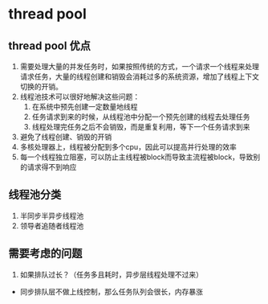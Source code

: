 # thread pool

## thread pool 优点
1. 需要处理大量的并发任务时，如果按照传统的方式，一个请求一个线程来处理请求任务，大量的线程创建和销毁会消耗过多的系统资源，增加了线程上下文切换的开销。
2. 线程池技术可以很好地解决这些问题：
    1. 在系统中预先创建一定数量地线程
    2. 任务请求到来的时候，从线程池中分配一个预先创建的线程去处理任务
    3. 线程处理完任务之后不会销毁，而是重复利用，等下一个任务请求到来
3. 避免了线程创建、销毁的开销
4. 多核处理器上，线程被分配到多个cpu，因此可以提高并行处理的效率
5. 每一个线程独立阻塞，可以防止主线程被block而导致主流程被block，导致别的请求得不到响应 

## 线程池分类
1. 半同步半异步线程池
2. 领导者追随者线程池

## 需要考虑的问题
1. 如果排队过长？（任务多且耗时，异步层线程处理不过来）
- 同步排队层不做上线控制，那么任务队列会很长，内存暴涨